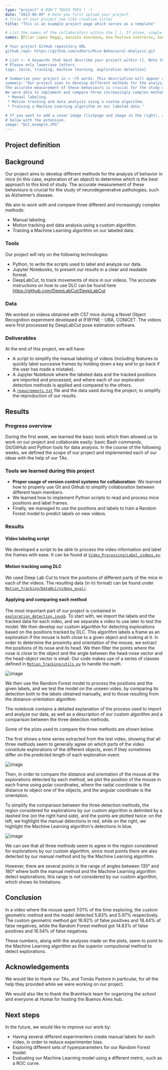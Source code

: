 ```yaml
---
type: "project" # DON'T TOUCH THIS ! :)
date: "2023-06-09" # Date you first upload your project.
# Title of your project (we like creative title)
title: "This is an example project page which serves as a template"

# List the names of the collaborators within the [ ]. If alone, simple put your name within []
names: [Pilar López Maggi, Gonzalo Giordano, Ana Pavlova Contreras, Santiago D'hers]

# Your project GitHub repository URL
github_repo: https://github.com/sdhers/Mice-Behavioral-Analysis.git

# List +- 4 keywords that best describe your project within []. Note that the project summary also involves a number of key words. Those are listed on top of the [github repository](https://github.com/PSY6983-2021/project_template), click `manage topics`.
# Please only lowercase letters
tags: [mice, tracking, machine learning, exploration detection]

# Summarize your project in < ~75 words. This description will appear at the top of your page and on the list page with other projects.
summary: "Our project aims to develop different methods for the analysis of behavior in mice (in this case, exploration of an object) to determine which is the best approach to this kind of study.
The accurate measurement of these behaviours is crucial for the study of neurodegenerative pathologies, such as Alzheimer’s disease.
We were able to implement and compare three increasingly complex methods to determine exploration time.
 * Manual labeling.
 * Motion tracking and data analysis using a custom algorithm.
 * Training a Machine Learning algorithm on our labeled data."

# If you want to add a cover image (listpage and image in the right), add it to your directory and indicate the name
# below with the extension.
image: "DLC_example.JPG"
---
```

<!-- This is an html comment and this won't appear in the rendered page. You are now editing the "content" area, the core of your description. Everything that you can do in markdown is allowed below. We added a couple of comments to guide your through documenting your progress. -->

## Project definition

## Background

Our project aims to develop different methods for the analysis of behavior in mice (in this case, exploration of an object) to determine which is the best approach to this kind of study. The accurate measurement of these behaviours is crucial for the study of neurodegenerative pathologies, such as Alzheimer’s disease.

We aim to work with and compare three different and increasingly complex methods:

* Manual labeling.
* Motion tracking and data analysis using a custom algorithm.
* Training a Machine Learning algorithm on our labeled data.

### Tools

Our project will rely on the following technologies:

 * Python, to write the scripts used to label and analyze our data.
 * Jupyter Notebooks, to present our results in a clear and readable format.
 * DeepLabCut, to track movements of mice in our videos. The accurate instructions on how to use DLC can be found here https://github.com/DeepLabCut/DeepLabCut

### Data

We worked on videos obtained with C57 mice during a Novel Object Recognition experiment developed at IFIBYNE - UBA, CONICET. The videos were first processed by DeepLabCut pose estimation software.

### Deliverables

At the end of this project, we will have:
 - A script to simplify the manual labeling of videos (including features to quickly label succesive frames by holding down a key and to go back if the user has made a mistake).
 - A Jupyter Notebook where the labeled data and the tracked positions are imported and processed, and where each of our exploration detection methods is applied and compared to the others.
 - A [`requirements.txt`](https://github.com/sdhers/Mice-Behavioral-Analysis/tree/main/requirements.txt) file and the data used during the project, to simplify the reproduction of our results.

## Results

### Progress overview

During the first week, we learned the basic tools which then allowed us to work on our project and collaborate easily: basic Bash commands, Git/GitHub and Python tools for data analysis. In the course of the following weeks, we defined the scope of our project and implemented each of our ideas with the help of our TAs.

### Tools we learned during this project

 * **Proper usage of version control systems for collaboration**: We learned how to properly use Git and Github to simplify collaboration between different team members.
 * We learned how to implement Python scripts to read and process mice positions and label frames.
 * Finally, we managed to use the positions and labels to train a Random Forest model to predict labels on new videos.

### Results

#### Video labeling script

We developed a script to be able to process the video information and label the frames with ease. It can be found at [`Video_Processing/Label_videos.py`](https://github.com/sdhers/Mice-Behavioral-Analysis/tree/main/Video_Processing/Label_videos.py).

#### Motion tracking using DLC

We used Deep Lab Cut to track the positions of different parts of the mice in each of the videos. The resulting data (in `h5` format) can be found under [`Motion_Tracking/DataDLC/videos_eval/`](https://github.com/sdhers/Mice-Behavioral-Analysis/tree/main/Motion_Tracking/DataDLC/videos_eval/).

#### Applying and comparing each method

The most important part of our project is contained in [`exploration_detection.ipynb`](https://github.com/sdhers/Mice-Behavioral-Analysis/tree/main/Motion_Tracking/exploration_detection.ipynb). To start with, we import the labels and the tracked data for each video, and we separate a video to use later to test the model. We then develop our custom algorithm for detecting explorations based on the positions tracked by DLC. This algorithm labels a frame as an exploration if the mouse is both close to a given object and looking at it. In order to determine the proximity and orientation of the mouse, we extract the positions of its nose and its head. We then filter the points where the nose is close to the object and the angle between the head-nose vector and the head-object vector is small. Our code makes use of a series of classes defined in [`Motion_Tracking/utils.py`](https://github.com/sdhers/Mice-Behavioral-Analysis/tree/main/Motion_Tracking/utils.py) to handle the math.

![image](./criteria.png)

We then use the Random Forest model to process the positions and the given labels, and we test the model on the unseen video, by comparing its detection both to the labels obtained manually, and to those resulting from the distance-orientation algorithm.

The notebook contains a detailed explanation of the process used to import and analyze our data, as well as a description of our custom algorithm and a comparison between the three detection methods.

Some of the plots used to compare the three methods are shown below.

The first shows a time series extracted from the test video, showing that all three methods seem to generally agree on which parts of the video constitute explorations of the different objects, even if they sometimes differ on the predicted length of each exploration event.

![image](./TimeSeries.png)

Then, in order to compare the distance and orientation of the mouse at the explorations detected by each method, we plot the position of the mouse in each frame using polar coordinates, where the radial coordinate is the distance to object one of the objects, and the angular coordinate is the orientation.

To simplify the comparison between the three detection methods, the region considered for explorations by our custom algorithm is delimited by a dashed line (on the right hand side), and the points are plotted twice: on the left, we highlight the manual detections in red, while on the right, we highlight the Machine Learning algorithm's detections in blue.

![image](./Angle1.png)

We can see that all three methods seem to agree in the region considered for explorations by our custom algorithm, since most points there are also detected by our manual method and by the Machine Learning algorithm.

However, there are several points in the range of angles between $135$° and $180$° where both the manual method and the Machine Learning algorithm detect explorations; this range is not considered by our custom algorithm, which shows its limitations.

## Conclusion
In a video where the mouse spent 7.01% of the time exploring, the custom geometric method and the model detected 5.83% and 5.97% respectively. The custom geometric method got 16.92% of false positives and 18.44% of false negatives, while the Random Forest method got 14.83% of false positives and 16.54% of false negatives.

These numbers, along with the analyses made on the plots, seem to point to the Machine Learning algorithm as the superior computional method to detect explorations.

## Acknowledgements

We would like to thank our TAs, and Tomás Pastore in particular, for all the help they provided while we were working on our project.

We would also like to thank the BrainHack team for organizing the school and everyone at Humai for hosting the Buenos Aires hub.

## Next steps

In the future, we would like to improve our work by:

- Having several different experimenters create manual labels for each video, in order to reduce experimenter bias.
- Exploring different sets of hyperparameters for our Random Forest model.
- Evaluating our Machine Learning model using a different metric, such as a ROC curve.
